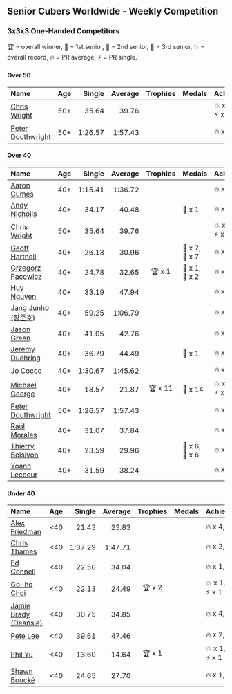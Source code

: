 ## Senior Cubers Worldwide - Weekly Competition
### 3x3x3 One-Handed Competitors

🏆 = overall winner, 🥇 = 1st senior, 🥈 = 2nd senior, 🥉 = 3rd senior, 💥 = overall record, 🔥 = PR average, ⚡ = PR single.

#### Over 50

| Name | Age | Single | Average | Trophies | Medals | Achievements |
| :-- | :--: | --: | --: | :--: | :-- | :-- |
| [Chris Wright](../../persons/chris_wright/333oh.md) | 50+ | 35.64 | 39.76 |  |  | <span style="white-space: nowrap">💥 x 1</span>, <span style="white-space: nowrap">🔥 x 1</span>, <span style="white-space: nowrap">⚡ x 1</span> |
| [Peter Douthwright](../../persons/peter_douthwright/333oh.md) | 50+ | 1:26.57 | 1:57.43 |  |  | <span style="white-space: nowrap">🔥 x 1</span>, <span style="white-space: nowrap">⚡ x 2</span> |

#### Over 40

| Name | Age | Single | Average | Trophies | Medals | Achievements |
| :-- | :--: | --: | --: | :--: | :-- | :-- |
| [Aaron Cumes](../../persons/aaron_cumes/333oh.md) | 40+ | 1:15.41 | 1:36.72 |  |  | <span style="white-space: nowrap">🔥 x 4</span>, <span style="white-space: nowrap">⚡ x 5</span> |
| [Andy Nicholls](../../persons/andy_nicholls/333oh.md) | 40+ | 34.17 | 40.48 |  | <span style="white-space: nowrap">🥉 x 1</span> | <span style="white-space: nowrap">🔥 x 2</span>, <span style="white-space: nowrap">⚡ x 4</span> |
| [Chris Wright](../../persons/chris_wright/333oh.md) | 50+ | 35.64 | 39.76 |  |  | <span style="white-space: nowrap">💥 x 1</span>, <span style="white-space: nowrap">🔥 x 1</span>, <span style="white-space: nowrap">⚡ x 1</span> |
| [Geoff Hartnell](../../persons/geoff_hartnell/333oh.md) | 40+ | 26.13 | 30.96 |  | <span style="white-space: nowrap">🥈 x 7</span>, <span style="white-space: nowrap">🥉 x 7</span> | <span style="white-space: nowrap">🔥 x 5</span>, <span style="white-space: nowrap">⚡ x 4</span> |
| [Grzegorz Pacewicz](../../persons/grzegorz_pacewicz/333oh.md) | 40+ | 24.78 | 32.65 | <span style="white-space: nowrap">🏆 x 1</span> | <span style="white-space: nowrap">🥇 x 1</span>, <span style="white-space: nowrap">🥈 x 2</span> | <span style="white-space: nowrap">🔥 x 3</span>, <span style="white-space: nowrap">⚡ x 2</span> |
| [Huy Nguyen](../../persons/huy_nguyen/333oh.md) | 40+ | 33.19 | 47.94 |  |  | <span style="white-space: nowrap">🔥 x 2</span>, <span style="white-space: nowrap">⚡ x 1</span> |
| [Jang Junho (장준호)](../../persons/jang_junho/333oh.md) | 40+ | 59.25 | 1:06.79 |  |  | <span style="white-space: nowrap">🔥 x 3</span>, <span style="white-space: nowrap">⚡ x 3</span> |
| [Jason Green](../../persons/jason_green/333oh.md) | 40+ | 41.05 | 42.76 |  |  | <span style="white-space: nowrap">🔥 x 1</span>, <span style="white-space: nowrap">⚡ x 1</span> |
| [Jeremy Duehring](../../persons/jeremy_duehring/333oh.md) | 40+ | 36.79 | 44.49 |  | <span style="white-space: nowrap">🥉 x 1</span> | <span style="white-space: nowrap">🔥 x 2</span>, <span style="white-space: nowrap">⚡ x 2</span> |
| [Jo Cocco](../../persons/jo_cocco/333oh.md) | 40+ | 1:30.67 | 1:45.62 |  |  | <span style="white-space: nowrap">🔥 x 2</span>, <span style="white-space: nowrap">⚡ x 3</span> |
| [Michael George](../../persons/michael_george/333oh.md) | 40+ | 18.57 | 21.87 | <span style="white-space: nowrap">🏆 x 11</span> | <span style="white-space: nowrap">🥇 x 14</span> | <span style="white-space: nowrap">💥 x 5</span>, <span style="white-space: nowrap">🔥 x 3</span>, <span style="white-space: nowrap">⚡ x 5</span> |
| [Peter Douthwright](../../persons/peter_douthwright/333oh.md) | 50+ | 1:26.57 | 1:57.43 |  |  | <span style="white-space: nowrap">🔥 x 1</span>, <span style="white-space: nowrap">⚡ x 2</span> |
| [Raúl Morales](../../persons/raul_morales/333oh.md) | 40+ | 31.07 | 37.84 |  |  | <span style="white-space: nowrap">🔥 x 1</span>, <span style="white-space: nowrap">⚡ x 1</span> |
| [Thierry Boisivon](../../persons/thierry_boisivon/333oh.md) | 40+ | 23.59 | 29.96 |  | <span style="white-space: nowrap">🥈 x 6</span>, <span style="white-space: nowrap">🥉 x 6</span> | <span style="white-space: nowrap">🔥 x 7</span>, <span style="white-space: nowrap">⚡ x 3</span> |
| [Yoann Lecoeur](../../persons/yoann_lecoeur/333oh.md) | 40+ | 31.59 | 38.24 |  |  | <span style="white-space: nowrap">🔥 x 1</span>, <span style="white-space: nowrap">⚡ x 1</span> |

#### Under 40

| Name | Age | Single | Average | Trophies | Medals | Achievements |
| :-- | :--: | --: | --: | :--: | :-- | :-- |
| [Alex Friedman](../../persons/alex_friedman/333oh.md) | <40 | 21.43 | 23.83 |  |  | <span style="white-space: nowrap">🔥 x 4</span>, <span style="white-space: nowrap">⚡ x 4</span> |
| [Chris Thames](../../persons/chris_thames/333oh.md) | <40 | 1:37.29 | 1:47.71 |  |  | <span style="white-space: nowrap">🔥 x 2</span>, <span style="white-space: nowrap">⚡ x 1</span> |
| [Ed Connell](../../persons/ed_connell/333oh.md) | <40 | 22.50 | 34.04 |  |  | <span style="white-space: nowrap">🔥 x 1</span>, <span style="white-space: nowrap">⚡ x 1</span> |
| [Go-ho Choi](../../persons/go_ho_choi/333oh.md) | <40 | 22.13 | 24.49 | <span style="white-space: nowrap">🏆 x 2</span> |  | <span style="white-space: nowrap">💥 x 1</span>, <span style="white-space: nowrap">🔥 x 2</span>, <span style="white-space: nowrap">⚡ x 1</span> |
| [Jamie Brady (Deansie)](../../persons/jamie_brady/333oh.md) | <40 | 30.75 | 34.85 |  |  | <span style="white-space: nowrap">🔥 x 4</span>, <span style="white-space: nowrap">⚡ x 3</span> |
| [Pete Lee](../../persons/pete_lee/333oh.md) | <40 | 39.61 | 47.46 |  |  | <span style="white-space: nowrap">🔥 x 2</span>, <span style="white-space: nowrap">⚡ x 1</span> |
| [Phil Yu](../../persons/phil_yu/333oh.md) | <40 | 13.60 | 14.64 | <span style="white-space: nowrap">🏆 x 1</span> |  | <span style="white-space: nowrap">💥 x 1</span>, <span style="white-space: nowrap">🔥 x 1</span>, <span style="white-space: nowrap">⚡ x 1</span> |
| [Shawn Boucké](../../persons/shawn_boucke/333oh.md) | <40 | 24.65 | 27.70 |  |  | <span style="white-space: nowrap">🔥 x 1</span>, <span style="white-space: nowrap">⚡ x 1</span> |


<!-- Global site tag (gtag.js) - Google Analytics -->
<script async src="https://www.googletagmanager.com/gtag/js?id=UA-86348435-3"></script>
<script>window.dataLayer = window.dataLayer || []; function gtag() {dataLayer.push(arguments);} gtag('js', new Date()); gtag('config', 'UA-86348435-3');</script>
